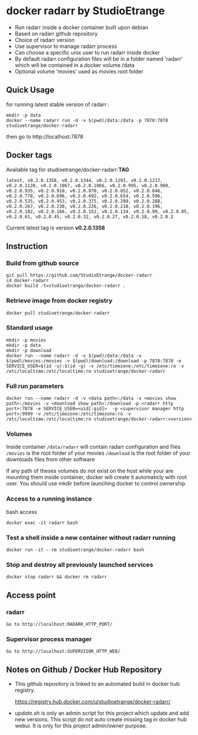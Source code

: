 # docker radarr by StudioEtrange

* Run radarr inside a docker container built upon debian
* Based on radarr github repository
* Choice of radarr version
* Use supervisor to manage radarr process
* Can choose a specific unix user to run radarr inside docker
* By default radarr configuration files will be in a folder named 'radarr' which will be contained in a docker volume /data
* Optional volume 'movies' used as movies root folder

## Quick Usage

for running latest stable version of radarr :

	mkdir -p data
	docker --name radarr run -d -v $(pwd)/data:/data -p 7878:7878 studioetrange/docker-radarr

then go to http://localhost:7878

## Docker tags

Available tag for studioetrange/docker-radarr:__TAG__

	latest, v0.2.0.1358, v0.2.0.1344, v0.2.0.1293, v0.2.0.1217, v0.2.0.1120, v0.2.0.1067, v0.2.0.1066, v0.2.0.995, v0.2.0.980, v0.2.0.935, v0.2.0.910, v0.2.0.870, v0.2.0.852, v0.2.0.846, v0.2.0.778, v0.2.0.696, v0.2.0.692, v0.2.0.654, v0.2.0.596, v0.2.0.535, v0.2.0.453, v0.2.0.375, v0.2.0.299, v0.2.0.288, v0.2.0.267, v0.2.0.238, v0.2.0.226, v0.2.0.210, v0.2.0.196, v0.2.0.182, v0.2.0.166, v0.2.0.152, v0.2.0.134, v0.2.0.99, v0.2.0.85, v0.2.0.61, v0.2.0.45, v0.2.0.32, v0.2.0.27, v0.2.0.18, v0.2.0.2

Current latest tag is version __v0.2.0.1358__

## Instruction

### Build from github source

	git pull https://github.com/StudioEtrange/docker-radarr
	cd docker-radarr
	docker build -t=studioetrange/docker-radarr .

### Retrieve image from docker registry

	docker pull studioetrange/docker-radarr

### Standard usage

	mkdir -p movies
	mkdir -p data
	mkdir -p download
	docker run --name radarr -d -v $(pwd)/data:/data -v $(pwd)/movies:/movies -v $(pwd)/download:/download -p 7878:7878 -e SERVICE_USER=$(id -u):$(id -g) -v /etc/timezone:/etc/timezone:ro -v /etc/localtime:/etc/localtime:ro studioetrange/docker-radarr

### Full run parameters

	docker run --name radarr -d -v <data path>:/data -v <movies show path>:/movies -v <download show path>:/download -p <radarr http port>:7878 -e SERVICE_USER=<uid[:gid]>  -p <supervisor manager http port>:9999 -v /etc/timezone:/etc/timezone:ro -v /etc/localtime:/etc/localtime:ro studioetrange/docker-radarr:<version>

### Volumes

Inside container
`/data/radarr` will contain radarr configuration and files
`/movies` is the root folder of your movies
`/download` is the root folder of your downloads files from other software

If any path of theses volumes do not exist on the host while your are mounting them inside container, docker will create it automaticly with root user. You should use mkdir before launching docker to control ownership.


### Access to a running instance

bash access

	docker exec -it radarr bash

### Test a shell inside a new container without radarr running

	docker run -it --rm studioetrange/docker-radarr bash

### Stop and destroy all previously launched services

	docker stop radarr && docker rm radarr

## Access point

### radarr

	Go to http://localhost:RADARR_HTTP_PORT/

### Supervisor process manager

	Go to http://localhost:SUPERVISOR_HTTP_WEB/

## Notes on Github / Docker Hub Repository

* This github repository is linked to an automated build in docker hub registry.

	https://registry.hub.docker.com/u/studioetrange/docker-radarr/

* _update.sh_ is only an admin script for this project which update and add new versions. This script do not auto create missing tag in docker hub webui. It is only for this project admin/owner purpose.
